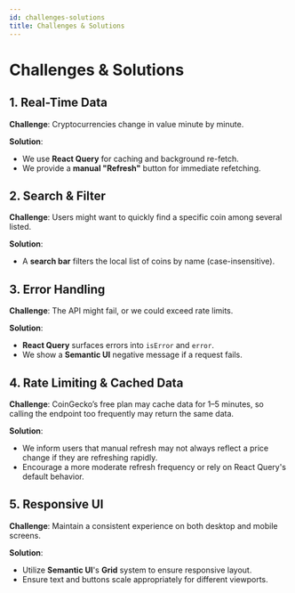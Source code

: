 ```yaml
---
id: challenges-solutions
title: Challenges & Solutions
---
```


# Challenges & Solutions

## 1. Real-Time Data

**Challenge**: Cryptocurrencies change in value minute by minute.

**Solution**:
- We use **React Query** for caching and background re-fetch.
- We provide a **manual "Refresh"** button for immediate refetching.

## 2. Search & Filter

**Challenge**: Users might want to quickly find a specific coin among several listed.

**Solution**:
- A **search bar** filters the local list of coins by name (case-insensitive).

## 3. Error Handling

**Challenge**: The API might fail, or we could exceed rate limits.

**Solution**:
- **React Query** surfaces errors into `isError` and `error`.
- We show a **Semantic UI** negative message if a request fails.

## 4. Rate Limiting & Cached Data

**Challenge**: CoinGecko’s free plan may cache data for 1–5 minutes, so calling the endpoint too frequently may return the same data.

**Solution**:
- We inform users that manual refresh may not always reflect a price change if they are refreshing rapidly.
- Encourage a more moderate refresh frequency or rely on React Query's default behavior.

## 5. Responsive UI

**Challenge**: Maintain a consistent experience on both desktop and mobile screens.

**Solution**:
- Utilize **Semantic UI**'s **Grid** system to ensure responsive layout.
- Ensure text and buttons scale appropriately for different viewports.
